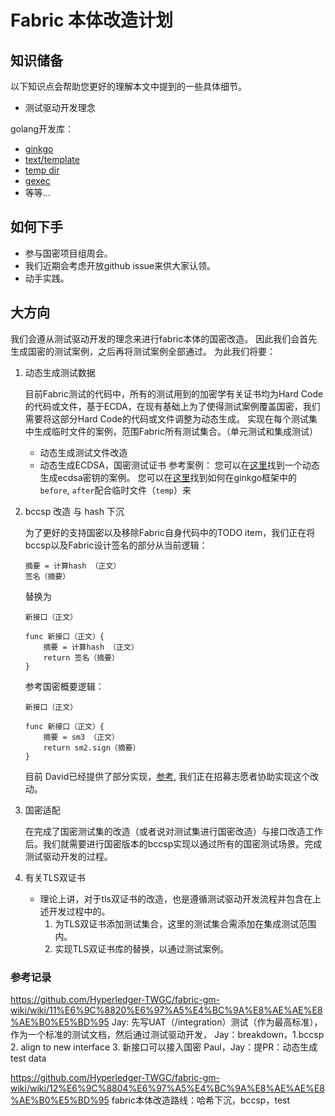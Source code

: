 # Fabric 本体改造计划

## 知识储备
以下知识点会帮助您更好的理解本文中提到的一些具体细节。
- 测试驱动开发理念

golang开发库：
- [ginkgo](https://github.com/onsi/ginkgo)
- [text/template](https://pkg.go.dev/text/template?utm_source=gopls)
- [temp dir](https://pkg.go.dev/io/ioutil?utm_source=gopls)
- [gexec](https://pkg.go.dev/github.com/onsi/gomega@v1.10.1/gexec)
- 等等...

## 如何下手

- 参与国密项目组周会。
- 我们近期会考虑开放github issue来供大家认领。
- 动手实践。

## 大方向

我们会遵从测试驱动开发的理念来进行fabric本体的国密改造。
因此我们会首先生成国密的测试案例，之后再将测试案例全部通过。
为此我们将要：

1. 动态生成测试数据

    目前Fabric测试的代码中，所有的测试用到的加密学有关证书均为Hard Code的代码或文件，基于ECDA，在现有基础上为了使得测试案例覆盖国密，我们需要将这部分Hard Code的代码或文件调整为动态生成。
    实现在每个测试集中生成临时文件的案例，范围Fabric所有测试集合。（单元测试和集成测试）
    - 动态生成测试文件改造
    - 动态生成ECDSA，国密测试证书
    参考案例：
    您可以在[这里](https://github.com/Hyperledger-TWGC/tape/blob/v0.1.1/e2e/util.go#L25)找到一个动态生成ecdsa密钥的案例。
    您可以在[这里](https://github.com/Hyperledger-TWGC/tape/blob/v0.1.1/e2e/e2e_test.go#L27)找到如何在ginkgo框架中的`before`, `after`配合临时文件（`temp`）来

1. bccsp 改造 与 hash 下沉
    
    为了更好的支持国密以及移除Fabric自身代码中的TODO item，我们正在将bccsp以及Fabric设计签名的部分从当前逻辑：
    ```
    摘要 = 计算hash （正文）
    签名（摘要）
    ```
    替换为
    ```
    新接口（正文）

    func 新接口（正文）{
        摘要 = 计算hash （正文）
        return 签名（摘要）
    }
    ```
    参考国密概要逻辑：
    ```
    新接口（正文）

    func 新接口（正文）{
        摘要 = sm3 （正文）
        return sm2.sign（摘要）
    }
    ```
    目前 David已经提供了部分实现，[参考](
https://github.com/Hyperledger-TWGC/fabric/pull/1), 我们正在招募志愿者协助实现这个改动。

1. 国密适配

    在完成了国密测试集的改造（或者说对测试集进行国密改造）与接口改造工作后。我们就需要进行国密版本的bccsp实现以通过所有的国密测试场景。完成测试驱动开发的过程。

1. 有关TLS双证书
    
    - 理论上讲，对于tls双证书的改造，也是遵循测试驱动开发流程并包含在上述开发过程中的。
        1. 为TLS双证书添加测试集合，这里的测试集合需添加在集成测试范围内。
        1. 实现TLS双证书库的替换，以通过测试案例。 


### 参考记录
https://github.com/Hyperledger-TWGC/fabric-gm-wiki/wiki/11%E6%9C%8820%E6%97%A5%E4%BC%9A%E8%AE%AE%E8%AE%B0%E5%BD%95
Jay: 先写UAT（/integration）测试（作为最高标准），作为一个标准的测试文档，然后通过测试驱动开发，
Jay：breakdown，1.bccsp 2. align to new interface 3. 新接口可以接入国密
Paul，Jay：提PR：动态生成test data

https://github.com/Hyperledger-TWGC/fabric-gm-wiki/wiki/12%E6%9C%8804%E6%97%A5%E4%BC%9A%E8%AE%AE%E8%AE%B0%E5%BD%95
fabric本体改造路线：哈希下沉，bccsp，test
